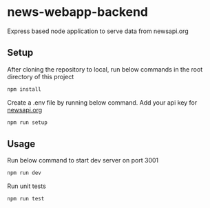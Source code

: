 # news-webapp-backend
Express based node application to serve data from newsapi.org

## Setup

After cloning the repository to local, run below commands in the root directory of this project
```bash
npm install
```

Create a .env file by running below command. Add your api key for [newsapi.org](https://newsapi.org/)
```bash
npm run setup
```


## Usage

Run below command to start dev server on port 3001
```bash
npm run dev
```

Run unit tests
```bash
npm run test
```
